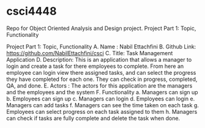 # csci4448
Repo for Object Oriented Analysis and Design project. 
Project Part 1: Topic, Functionality

Project Part 1: Topic, Functionality
A. Name ​: Nabil Ettachfini
B. Github Link: ​https://github.com/NabilEttachfini/csci
C. Title: ​Task Management Application
D. Description: ​This is an application that allows a manager to login and create a task for
there employees to complete. From here an employee can login view there assigned
tasks, and can select the progress they have completed for each one. They can check in
progress, completed, QA, and done.
E. Actors ​: The actors for this application are the​ managers ​and the ​employees​ and the
system
F. Functionality
a. Managers can sign up
b. Employees can sign up
c. Managers can login
d. Employees can login
e. Managers can add tasks
f. Managers can see the time taken on each task
g. Employees can select progress on each task assigned to them
h. Managers can check if tasks are fully complete and delete the task when done.
